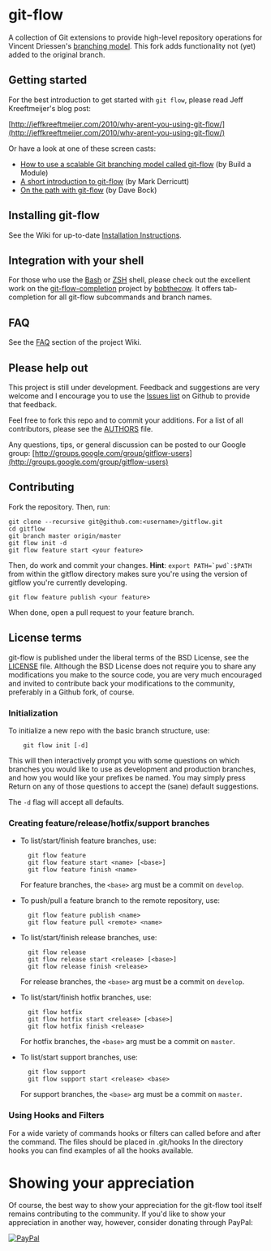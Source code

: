 git-flow
========

A collection of Git extensions to provide high-level repository operations
for Vincent Driessen's [branching model](http://nvie.com/git-model "original
blog post"). This fork adds functionality not (yet) added to the original branch.


Getting started
---------------
For the best introduction to get started with `git flow`, please read Jeff
Kreeftmeijer's blog post:

[http://jeffkreeftmeijer.com/2010/why-arent-you-using-git-flow/](http://jeffkreeftmeijer.com/2010/why-arent-you-using-git-flow/)

Or have a look at one of these screen casts:

* [How to use a scalable Git branching model called git-flow](http://buildamodule.com/video/change-management-and-version-control-deploying-releases-features-and-fixes-with-git-how-to-use-a-scalable-git-branching-model-called-gitflow) (by Build a Module)
* [A short introduction to git-flow](http://vimeo.com/16018419) (by Mark Derricutt)
* [On the path with git-flow](http://codesherpas.com/screencasts/on_the_path_gitflow.mov) (by Dave Bock)


Installing git-flow
-------------------
See the Wiki for up-to-date [Installation Instructions](https://github.com/petervanderdoes/gitflow/wiki/Installation).


Integration with your shell
---------------------------
For those who use the [Bash](http://www.gnu.org/software/bash/) or
[ZSH](http://www.zsh.org) shell, please check out the excellent work on the
[git-flow-completion](http://github.com/bobthecow/git-flow-completion) project
by [bobthecow](http://github.com/bobthecow). It offers tab-completion for all
git-flow subcommands and branch names.


FAQ
---
See the [FAQ](http://github.com/petervanderdoes/gitflow/wiki/FAQ) section of the project
Wiki.


Please help out
---------------
This project is still under development. Feedback and suggestions are very
welcome and I encourage you to use the [Issues
list](http://github.com/petervanderdoes/gitflow/issues) on Github to provide that
feedback.

Feel free to fork this repo and to commit your additions. For a list of all
contributors, please see the [AUTHORS](AUTHORS) file.

Any questions, tips, or general discussion can be posted to our Google group:
[http://groups.google.com/group/gitflow-users](http://groups.google.com/group/gitflow-users)

Contributing
------------
Fork the repository.  Then, run:

    git clone --recursive git@github.com:<username>/gitflow.git
    cd gitflow
    git branch master origin/master
    git flow init -d
    git flow feature start <your feature>

Then, do work and commit your changes.  **Hint**: ``export PATH=`pwd`:$PATH``
from within the gitflow directory makes sure you're using the version of
gitflow you're currently developing.

    git flow feature publish <your feature>

When done, open a pull request to your feature branch.

License terms
-------------
git-flow is published under the liberal terms of the BSD License, see the
[LICENSE](LICENSE) file. Although the BSD License does not require you to share
any modifications you make to the source code, you are very much encouraged and
invited to contribute back your modifications to the community, preferably
in a Github fork, of course.


### Initialization

To initialize a new repo with the basic branch structure, use:

		git flow init [-d]

This will then interactively prompt you with some questions on which branches
you would like to use as development and production branches, and how you
would like your prefixes be named. You may simply press Return on any of
those questions to accept the (sane) default suggestions.

The ``-d`` flag will accept all defaults.


### Creating feature/release/hotfix/support branches

* To list/start/finish feature branches, use:

  		git flow feature
  		git flow feature start <name> [<base>]
  		git flow feature finish <name>

  For feature branches, the `<base>` arg must be a commit on `develop`.

* To push/pull a feature branch to the remote repository, use:

  		git flow feature publish <name>
		git flow feature pull <remote> <name>

* To list/start/finish release branches, use:

  		git flow release
  		git flow release start <release> [<base>]
  		git flow release finish <release>

  For release branches, the `<base>` arg must be a commit on `develop`.

* To list/start/finish hotfix branches, use:

  		git flow hotfix
  		git flow hotfix start <release> [<base>]
  		git flow hotfix finish <release>

  For hotfix branches, the `<base>` arg must be a commit on `master`.

* To list/start support branches, use:

  		git flow support
  		git flow support start <release> <base>

  For support branches, the `<base>` arg must be a commit on `master`.

### Using Hooks and Filters

For a wide variety of commands hooks or filters can called before and after the command.
The files should be placed in .git/hooks
In the directory hooks you can find examples of all the hooks available.

Showing your appreciation
=========================

Of course, the best way to show your appreciation for the git-flow tool itself remains
contributing to the community.  If you'd like to show your appreciation in
another way, however, consider donating through PayPal:

[![PayPal][2]][1]

[1]: https://www.paypal.com/cgi-bin/webscr?cmd=_donations&business=S85FXJ9EBHAF2&lc=US&item_name=gitflow&item_number=gitflow&no_note=0&cn=Add%20special%20instructions%20to%20the%20seller&no_shipping=1&rm=1&return=https%3a%2f%2fgithub%2ecom%2fpetervanderdoes%2fgitflow&cancel_return=https%3a%2f%2fgithub%2ecom%2fpetervanderdoes%2fgitflow&currency_code=USD&bn=PP%2dDonationsBF%3abtn_donate_SM%2egif%3aNonHosted
[2]: https://www.paypalobjects.com/en_US/i/btn/btn_donate_SM.gif
